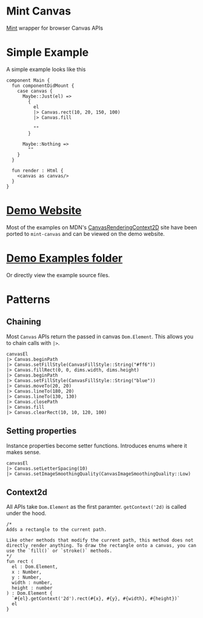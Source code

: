 # Mint Canvas

[Mint](https://mint-lang.com/) wrapper for browser Canvas APIs

# Simple Example

A simple example looks like this

```mint
component Main {
  fun componentDidMount {
    case canvas {
      Maybe::Just(el) =>
        {
          el
          |> Canvas.rect(10, 20, 150, 100)
          |> Canvas.fill

          ""
        }

      Maybe::Nothing =>
        ""
    }
  }

  fun render : Html {
    <canvas as canvas/>
  }
}
```

# [Demo Website](https://mint-canvas.netlify.app/)

Most of the examples on MDN's [CanvasRenderingContext2D](https://developer.mozilla.org/en-US/docs/Web/API/CanvasRenderingContext2D/) site have been ported to `mint-canvas` and can be viewed on the demo website.

# [Demo Examples folder](/example/source/examples/)

Or directly view the example source files.

# Patterns

## Chaining

Most `Canvas` APIs return the passed in canvas `Dom.Element`. This allows you to chain calls with `|>`.

```mint
canvasEl
|> Canvas.beginPath
|> Canvas.setFillStyle(CanvasFillStyle::String("#ff6"))
|> Canvas.fillRect(0, 0, dims.width, dims.height)
|> Canvas.beginPath
|> Canvas.setFillStyle(CanvasFillStyle::String("blue"))
|> Canvas.moveTo(20, 20)
|> Canvas.lineTo(180, 20)
|> Canvas.lineTo(130, 130)
|> Canvas.closePath
|> Canvas.fill
|> Canvas.clearRect(10, 10, 120, 100)
```

## Setting properties

Instance properties become setter functions. Introduces enums where it makes sense.

```mint
canvasEl
|> Canvas.setLetterSpacing(10)
|> Canvas.setImageSmoothingQuality(CanvasImageSmoothingQuality::Low)
```

## Context2d

All APIs take `Dom.Element` as the first paramter. `getContext('2d)` is called under the hood.

```mint
/*
Adds a rectangle to the current path.

Like other methods that modify the current path, this method does not directly render anything. To draw the rectangle onto a canvas, you can use the `fill()` or `stroke()` methods.
*/
fun rect (
  el : Dom.Element,
  x : Number,
  y : Number,
  width : number,
  height : number
) : Dom.Element {
  `#{el}.getContext('2d').rect(#{x}, #{y}, #{width}, #{height})`
  el
}
```
